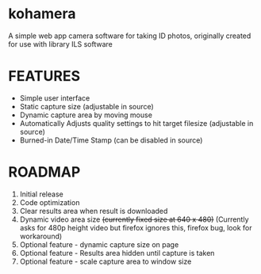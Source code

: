 # kohamera
A simple web app camera software for taking ID photos, originally created for use with library ILS software

FEATURES
===========
* Simple user interface
* Static capture size (adjustable in source)
* Dynamic capture area by moving mouse
* Automatically Adjusts quality settings to hit target filesize (adjustable in source)
* Burned-in Date/Time Stamp (can be disabled in source)

ROADMAP
===========
1. Initial release
2. Code optimization
3. Clear results area when result is downloaded
3. Dynamic video area size ~~(currently fixed size at 640 x 480)~~ (Currently asks for 480p height video but firefox ignores this, firefox bug, look for workaround)
3. Optional feature - dynamic capture size on page
4. Optional feature - Results area hidden until capture is taken
5. Optional feature - scale capture area to window size

